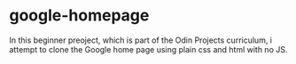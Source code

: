 # google-homepage

In this beginner preoject, which is part of the Odin Projects curriculum, i attempt to clone the Google home page using plain css and html with no JS.

